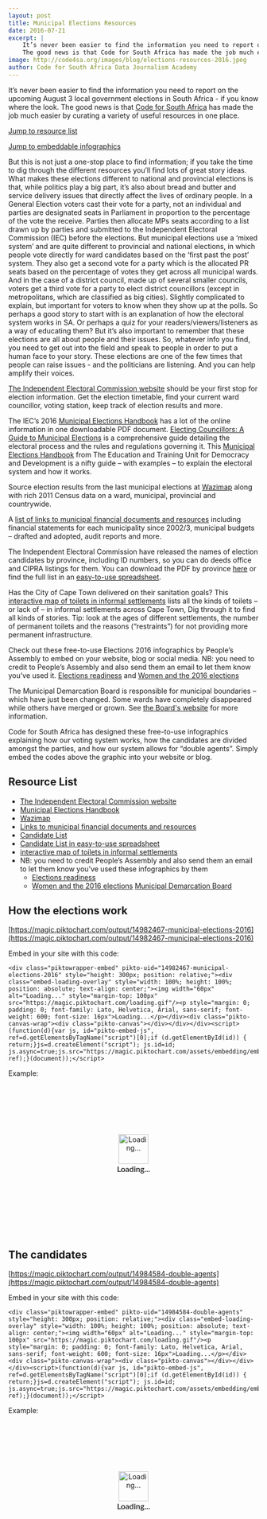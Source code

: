 ```yaml
---
layout: post
title: Municipal Elections Resources
date: 2016-07-21
excerpt: |
    It’s never been easier to find the information you need to report on the upcoming August 3 local government elections in South Africa - if you know where the look.
    The good news is that Code for South Africa has made the job much easier by curating a variety of useful resources in one place.
image: http://code4sa.org/images/blog/elections-resources-2016.jpeg
author: Code for South Africa Data Journalism Academy
---
```


It’s never been easier to find the information you need to report on the upcoming August 3 local government elections in South Africa - if you know where the look.
The good news is that [Code for South Africa](http://code4sa.org/) has made the job much easier by curating a variety of useful resources in one place.

[Jump to resource list](#resource-list)

[Jump to embeddable infographics](#how-the-elections-work)

But this is not just a one-stop place to find information; if you take the time to dig through the different resources you’ll find lots of great story ideas.
What makes these elections different to national and provincial elections is that, while politics play a big part, it’s also about bread and butter and service delivery issues that directly affect the lives of ordinary people.
In a General Election voters cast their vote for a party, not an individual and parties are designated seats in Parliament in proportion to the percentage of the vote the receive. Parties then allocate MPs seats according to a list drawn up by parties and submitted to the Independent Electoral Commission (IEC) before the elections.
But municipal elections use a ‘mixed system’ and are quite different to provincial and national elections, in which people vote directly for ward candidates based on the ‘first past the post’ system. They also get a second vote for a party which is the allocated PR seats based on the percentage of votes they get across all municipal wards.
And in the case of a district council, made up of several smaller councils, voters get a third vote for a party to elect district councillors (except in metropolitans, which are classified as big cities).
Slightly complicated to explain, but important for voters to know when they show up at the polls. So perhaps a good story to start with is an explanation of how the electoral system works in SA. Or perhaps a quiz for your readers/viewers/listeners as a way of educating them?
But it’s also important to remember that these elections are all about people and their issues. So, whatever info you find, you need to get out into the field and speak to people in order to put a human face to your story.
These elections are one of the few times that people can raise issues - and the politicians are listening.
And you can help amplify their voices.

[The Independent Electoral Commission website](http://www.elections.org.za/content/default.aspx)  should be your first stop for election information. Get the election timetable, find your current ward councillor, voting station, keep track of election results and more.

The IEC’s 2016 [Municipal Elections Handbook](http://www.elections.org.za/content/Elections/2016-Municipal-Elections/2016-Municipal-Election-Publication/) has a lot of the online information in one downloadable PDF document. [Electing Councillors: A Guide to Municipal Elections](http://dullahomarinstitute.org.za/news/electing-councillors-a-guide-to-municipal-elections/view) is a comprehensive guide detailing the electoral process and the rules and regulations governing it. This [Municipal Elections Handbook](http://www.etu.org.za/toolbox/docs/govern/local.html) from The Education and Training Unit for Democracy and Development is a nifty guide – with examples – to explain the electoral system and how it works.

Source election results from the last municipal elections at [Wazimap](http://www.wazimap.co.za/) along with rich 2011 Census data on a ward, municipal, provincial and countrywide.

A [list of links to municipal financial documents and resources](https://www.scribd.com/document/318089906/Municipal-Financial-Managment-Act-Cool-Publications) including financial statements for each municipality since 2002/3, municipal budgets – drafted and adopted, audit reports and more.

The Independent Electoral Commission have released the names of election candidates by province, including ID numbers, so you can do deeds office and CIPRA listings for them. You can download the PDF by province [here](http://www.elections.org.za/content/Elections/Candidates-lists/) or find the full list in an [easy-to-use spreadsheet](https://data.code4sa.org/Government/Electoral-Candidates-2016/7mkr-9t5j).

Has the City of Cape Town delivered on their sanitation goals? This [interactive map of toilets in informal settlements](http://ismaps.org.za/desktop.html) lists all the kinds of toilets – or lack of – in informal settlements across Cape Town, Dig through it to find all kinds of stories. Tip: look at the ages of different settlements, the number of permanent toilets and the reasons (“restraints”) for not providing more permanent infrastructure.

Check out these free-to-use Elections 2016 infographics by People’s Assembly to embed on your website, blog or social media. NB: you need to credit to People’s Assembly and also send them an email to let them know you’ve used it. [Elections readiness](http://www.pa.org.za/blog/infographic-are-we-ready-2016-municipal-elections) and [Women and the 2016 elections](http://www.pa.org.za/blog/infographic-women-and-2016-local-government-electi)

The Municipal Demarcation Board is responsible for municipal boundaries – which have just been changed. Some wards have completely disappeared while others have merged or grown. See [the Board's website](http://www.demarcation.org.za/site/) for more information.

Code for South Africa has designed these free-to-use infographics explaining how our voting system works, how the candidates are divided amongst the parties, and how our system allows for “double agents”. Simply embed the codes above the graphic into your website or blog.

Resource List
-------------

- [The Independent Electoral Commission website](http://www.elections.org.za/content/default.aspx)
- [Municipal Elections Handbook](http://www.elections.org.za/content/Elections/2016-Municipal-Elections/2016-Municipal-Election-Publication/)
- [Wazimap](http://www.wazimap.co.za/)
- [Links to municipal financial documents and resources](https://www.scribd.com/document/318089906/Municipal-Financial-Managment-Act-Cool-Publications)
- [Candidate List](http://www.elections.org.za/content/Elections/Candidates-lists/)
- [Candidate List in easy-to-use spreadsheet](https://data.code4sa.org/Government/Electoral-Candidates-2016/7mkr-9t5j)
- [interactive map of toilets in informal settlements](http://ismaps.org.za/desktop.html)
- NB: you need to credit People’s Assembly and also send them an email to let them know you’ve used these infographics by them
  - [Elections readiness](http://www.pa.org.za/blog/infographic-are-we-ready-2016-municipal-elections)
  - [Women and the 2016 elections](http://www.pa.org.za/blog/infographic-women-and-2016-local-government-electi)
  [Municipal Demarcation Board](http://www.demarcation.org.za/site/)

How the elections work
----------------------
[https://magic.piktochart.com/output/14982467-municipal-elections-2016](https://magic.piktochart.com/output/14982467-municipal-elections-2016)

Embed in your site with this code:

```
<div class="piktowrapper-embed" pikto-uid="14982467-municipal-elections-2016" style="height: 300px; position: relative;"><div class="embed-loading-overlay" style="width: 100%; height: 100%; position: absolute; text-align: center;"><img width="60px" alt="Loading..." style="margin-top: 100px" src="https://magic.piktochart.com/loading.gif"/><p style="margin: 0; padding: 0; font-family: Lato, Helvetica, Arial, sans-serif; font-weight: 600; font-size: 16px">Loading...</p></div><div class="pikto-canvas-wrap"><div class="pikto-canvas"></div></div></div><script>(function(d){var js, id="pikto-embed-js", ref=d.getElementsByTagName("script")[0];if (d.getElementById(id)) { return;}js=d.createElement("script"); js.id=id; js.async=true;js.src="https://magic.piktochart.com/assets/embedding/embed.js";ref.parentNode.insertBefore(js, ref);}(document));</script>
```
Example:
<div class="piktowrapper-embed" pikto-uid="14982467-municipal-elections-2016" style="height: 300px; position: relative;"><div class="embed-loading-overlay" style="width: 100%; height: 100%; position: absolute; text-align: center;"><img width="60px" alt="Loading..." style="margin-top: 100px" src="https://magic.piktochart.com/loading.gif"/><p style="margin: 0; padding: 0; font-family: Lato, Helvetica, Arial, sans-serif; font-weight: 600; font-size: 16px">Loading...</p></div><div class="pikto-canvas-wrap"><div class="pikto-canvas"></div></div></div><script>(function(d){var js, id="pikto-embed-js", ref=d.getElementsByTagName("script")[0];if (d.getElementById(id)) { return;}js=d.createElement("script"); js.id=id; js.async=true;js.src="https://magic.piktochart.com/assets/embedding/embed.js";ref.parentNode.insertBefore(js, ref);}(document));</script>

The candidates
--------------
[https://magic.piktochart.com/output/14984584-double-agents](https://magic.piktochart.com/output/14984584-double-agents)

Embed in your site with this code:

```
<div class="piktowrapper-embed" pikto-uid="14984584-double-agents" style="height: 300px; position: relative;"><div class="embed-loading-overlay" style="width: 100%; height: 100%; position: absolute; text-align: center;"><img width="60px" alt="Loading..." style="margin-top: 100px" src="https://magic.piktochart.com/loading.gif"/><p style="margin: 0; padding: 0; font-family: Lato, Helvetica, Arial, sans-serif; font-weight: 600; font-size: 16px">Loading...</p></div><div class="pikto-canvas-wrap"><div class="pikto-canvas"></div></div></div><script>(function(d){var js, id="pikto-embed-js", ref=d.getElementsByTagName("script")[0];if (d.getElementById(id)) { return;}js=d.createElement("script"); js.id=id; js.async=true;js.src="https://magic.piktochart.com/assets/embedding/embed.js";ref.parentNode.insertBefore(js, ref);}(document));</script>
```
Example:
<div class="piktowrapper-embed" pikto-uid="14984584-double-agents" style="height: 300px; position: relative;"><div class="embed-loading-overlay" style="width: 100%; height: 100%; position: absolute; text-align: center;"><img width="60px" alt="Loading..." style="margin-top: 100px" src="https://magic.piktochart.com/loading.gif"/><p style="margin: 0; padding: 0; font-family: Lato, Helvetica, Arial, sans-serif; font-weight: 600; font-size: 16px">Loading...</p></div><div class="pikto-canvas-wrap"><div class="pikto-canvas"></div></div></div><script>(function(d){var js, id="pikto-embed-js", ref=d.getElementsByTagName("script")[0];if (d.getElementById(id)) { return;}js=d.createElement("script"); js.id=id; js.async=true;js.src="https://magic.piktochart.com/assets/embedding/embed.js";ref.parentNode.insertBefore(js, ref);}(document));</script>